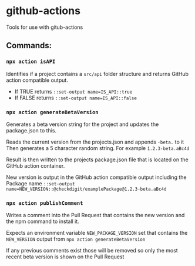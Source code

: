 # github-actions
Tools for use with gitub-actions

## Commands:

### `npx action isAPI`
Identifies if a project contains a `src/api` folder structure and returns GitHub action compatible output.
* If TRUE returns `::set-output name=IS_API::true` 
* If FALSE returns `::set-output name=IS_API::false`

### `npx action generateBetaVersion`
Generates a beta version string for the project and updates the package.json to this. 

Reads the current version from the projects.json and appends `-beta.` to it
Then generates a 5 character random string. For example `1.2.3-beta.aBc4d`

Result is then written to the projects package.json file that is located on the GitHub action container.

New version is output in the GitHub action compatible output including the Package name `::set-output name=NEW_VERSION::@checkdigit/examplePackage@1.2.3-beta.aBc4d`


### `npx action publishComment`
Writes a comment into the Pull Request that contains the new version and the npm command to install it. 

Expects an environment variable `NEW_PACKAGE_VERSION` set that contains the `NEW_VERSION` output from `npx action generateBetaVersion`

If any previous comments exist those will be removed so only the most recent beta version is shown on the Pull Request